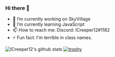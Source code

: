 ### Hi there 👋

<!--
**ICreeper12/ICreeper12** is a ✨ _special_ ✨ repository because its `README.md` (this file) appears on your GitHub profile. 
Here are some ideas to get you started: -->

- 🔭 I’m currently working on SkyVillage
- 🌱 I’m currently learning JavaScript
- 📫 How to reach me: Discord: ICreeper12#1182
- ⚡ Fun fact: I'm terrible in class names.

![ICreeper12's github stats](https://github-readme-stats.vercel.app/api?username=ICreeper12&show_icons=true&theme=tokyonight)
[![trophy](https://github-profile-trophy.vercel.app/?username=ICreeper12&theme=onedark)](https://github.com/ryo-ma/github-profile-trophy)

